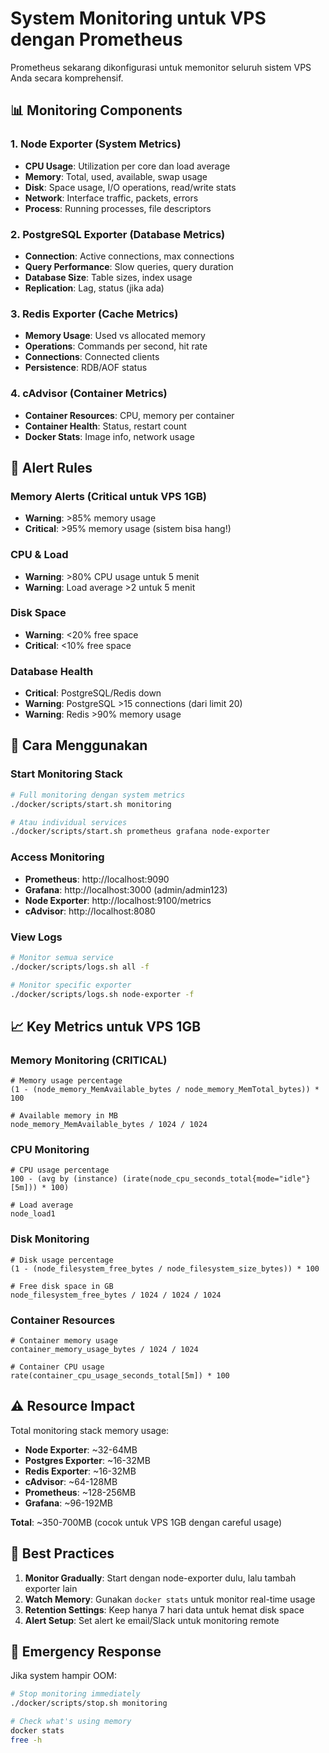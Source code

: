# System Monitoring untuk VPS dengan Prometheus

Prometheus sekarang dikonfigurasi untuk memonitor seluruh sistem VPS Anda secara komprehensif.

## 📊 **Monitoring Components**

### 1. **Node Exporter** (System Metrics)
- **CPU Usage**: Utilization per core dan load average
- **Memory**: Total, used, available, swap usage  
- **Disk**: Space usage, I/O operations, read/write stats
- **Network**: Interface traffic, packets, errors
- **Process**: Running processes, file descriptors

### 2. **PostgreSQL Exporter** (Database Metrics)
- **Connection**: Active connections, max connections
- **Query Performance**: Slow queries, query duration
- **Database Size**: Table sizes, index usage
- **Replication**: Lag, status (jika ada)

### 3. **Redis Exporter** (Cache Metrics)
- **Memory Usage**: Used vs allocated memory
- **Operations**: Commands per second, hit rate
- **Connections**: Connected clients
- **Persistence**: RDB/AOF status

### 4. **cAdvisor** (Container Metrics)
- **Container Resources**: CPU, memory per container
- **Container Health**: Status, restart count
- **Docker Stats**: Image info, network usage

## 🚨 **Alert Rules**

### Memory Alerts (Critical untuk VPS 1GB)
- **Warning**: >85% memory usage
- **Critical**: >95% memory usage (sistem bisa hang!)

### CPU & Load
- **Warning**: >80% CPU usage untuk 5 menit
- **Warning**: Load average >2 untuk 5 menit

### Disk Space
- **Warning**: <20% free space
- **Critical**: <10% free space

### Database Health
- **Critical**: PostgreSQL/Redis down
- **Warning**: PostgreSQL >15 connections (dari limit 20)
- **Warning**: Redis >90% memory usage

## 🎯 **Cara Menggunakan**

### Start Monitoring Stack
```bash
# Full monitoring dengan system metrics
./docker/scripts/start.sh monitoring

# Atau individual services
./docker/scripts/start.sh prometheus grafana node-exporter
```

### Access Monitoring
- **Prometheus**: http://localhost:9090
- **Grafana**: http://localhost:3000 (admin/admin123)
- **Node Exporter**: http://localhost:9100/metrics
- **cAdvisor**: http://localhost:8080

### View Logs
```bash
# Monitor semua service
./docker/scripts/logs.sh all -f

# Monitor specific exporter
./docker/scripts/logs.sh node-exporter -f
```

## 📈 **Key Metrics untuk VPS 1GB**

### Memory Monitoring (CRITICAL)
```promql
# Memory usage percentage
(1 - (node_memory_MemAvailable_bytes / node_memory_MemTotal_bytes)) * 100

# Available memory in MB
node_memory_MemAvailable_bytes / 1024 / 1024
```

### CPU Monitoring
```promql
# CPU usage percentage
100 - (avg by (instance) (irate(node_cpu_seconds_total{mode="idle"}[5m])) * 100)

# Load average
node_load1
```

### Disk Monitoring
```promql
# Disk usage percentage
(1 - (node_filesystem_free_bytes / node_filesystem_size_bytes)) * 100

# Free disk space in GB
node_filesystem_free_bytes / 1024 / 1024 / 1024
```

### Container Resources
```promql
# Container memory usage
container_memory_usage_bytes / 1024 / 1024

# Container CPU usage
rate(container_cpu_usage_seconds_total[5m]) * 100
```

## ⚠️ **Resource Impact**

Total monitoring stack memory usage:
- **Node Exporter**: ~32-64MB
- **Postgres Exporter**: ~16-32MB  
- **Redis Exporter**: ~16-32MB
- **cAdvisor**: ~64-128MB
- **Prometheus**: ~128-256MB
- **Grafana**: ~96-192MB

**Total**: ~350-700MB (cocok untuk VPS 1GB dengan careful usage)

## 🔧 **Best Practices**

1. **Monitor Gradually**: Start dengan node-exporter dulu, lalu tambah exporter lain
2. **Watch Memory**: Gunakan `docker stats` untuk monitor real-time usage
3. **Retention Settings**: Keep hanya 7 hari data untuk hemat disk space
4. **Alert Setup**: Set alert ke email/Slack untuk monitoring remote

## 🚨 **Emergency Response**

Jika system hampir OOM:
```bash
# Stop monitoring immediately
./docker/scripts/stop.sh monitoring

# Check what's using memory
docker stats
free -h
```
